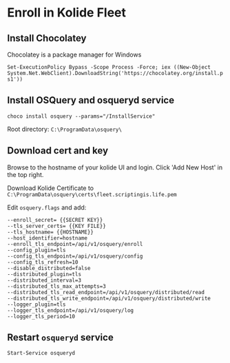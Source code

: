# Enroll in Kolide Fleet

## Install Chocolatey
Chocolatey is a package manager for Windows

`Set-ExecutionPolicy Bypass -Scope Process -Force; iex ((New-Object System.Net.WebClient).DownloadString('https://chocolatey.org/install.ps1'))`


## Install OSQuery and osqueryd service
`choco install osquery --params="/InstallService"`

Root directory: `C:\ProgramData\osquery\`

## Download cert and key
Browse to the hostname of your kolide UI and login. Click 'Add New Host' in the top right.

Download Kolide Certificate to `C:\ProgramData\osquery\certs\fleet.scriptingis.life.pem`

Edit `osquery.flags` and add:
```
--enroll_secret= {{SECRET KEY}}
--tls_server_certs= {{KEY FILE}}
--tls_hostname= {{HOSTNAME}}
--host_identifier=hostname
--enroll_tls_endpoint=/api/v1/osquery/enroll
--config_plugin=tls
--config_tls_endpoint=/api/v1/osquery/config
--config_tls_refresh=10
--disable_distributed=false
--distributed_plugin=tls
--distributed_interval=3
--distributed_tls_max_attempts=3
--distributed_tls_read_endpoint=/api/v1/osquery/distributed/read
--distributed_tls_write_endpoint=/api/v1/osquery/distributed/write
--logger_plugin=tls
--logger_tls_endpoint=/api/v1/osquery/log
--logger_tls_period=10
  ```
  
  ## Restart `osqueryd` service
`Start-Service osqueryd`
